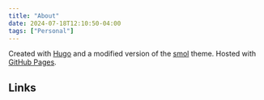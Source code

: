```yaml
---
title: "About"
date: 2024-07-18T12:10:50-04:00
tags: ["Personal"]
---
```

Created with [Hugo](https://gohugo.io/) and a modified version of the [smol](https://themes.gohugo.io/themes/smol/) theme. Hosted with [GitHub Pages](https://pages.github.com/).

## Links
